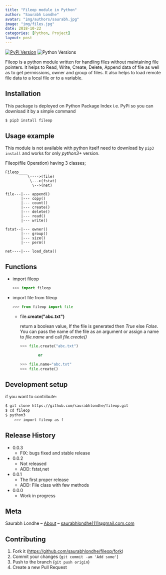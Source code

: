 ```yaml
---
title: "Fileop module in Python"
author: "Saurabh Londhe"
avatar: "img/authors/saurabh.jpg"
image: "img/files.jpg"
date: 2018-10-22
categories: [Python, Project]
layout: post
---
```


[![PyPi Version][pypiversion-button]][pypi]
![Python Versions][pyversion-button]

[pypiversion-button]: https://img.shields.io/badge/pypi-v0.0.3-green.svg
[pypi]: https://pypi.org/project/fileop/
[pyversion-button]: https://img.shields.io/badge/python-3.4%20%7C%203.5%20%7C%203.6%20%7C%203.7-blue.svg

Fileop is a python module written for handling files without maintaining file pointers. It helps to Read, Write, Create, Delete, Append data of file as well as to get permissions, owner and group of files. It also helps to load remote file data to a local file or to a variable.

## Installation

This package is deployed on Python Package Index i.e. PyPi so you can download it by a simple command

```sh
$ pip3 install fileop
```

## Usage example

This module is not available with python itself need to download by `pip3 install` and works for only _python3+_ version.

Fileop(file Operation) having 3 classes;

```
Fileop____
          \---->(file)
           \--->(fstat)
            \-->(net)

file---|--- append()
       |--- copy()
       |--- count()
       |--- create()
       |--- delete()
       |--- read()
       |--- write()

fstat--|--- owner()
       |--- group()
       |--- size()
       |--- perm()

net----|--- load_data()
```

## Functions

- import fileop
  ```python
  >>> import fileop
  ```
- import file from fileop

  ```python
  >>> from fileop import file
  ```

  - file.**create("abc.txt")**

    return a boolean value, If the file is generated then _True_ else _False_. You can pass the name of the file as an argument or assign a name to _file.name_ and call _file.create()_

    ```python
    >>> file.create("abc.txt")

            or

    >>> file.name="abc.txt"
    >>> file.create()
    ```

## Development setup

if you want to contribute:

```sh
$ git clone https://github.com/saurabhlondhe/fileop.git
$ cd fileop
$ python3
    >>> import fileop as f
```

## Release History

- 0.0.3
  - FIX: bugs fixed and stable release
- 0.0.2
  - Not released
  - ADD: fstat,net
- 0.0.1
  - The first proper release
  - ADD: File class with few methods
- 0.0.0
  - Work in progress

## Meta

Saurabh Londhe – [About](https://saurabhlondhe.github.io) – saurabhlondhe1111@gmail.com.com

## Contributing

1. Fork it (<https://github.com/saurabhlondhe/fileop/fork>)
2. Commit your changes (`git commit -am 'Add some'`)
3. Push to the branch (`git push origin`)
4. Create a new Pull Request
